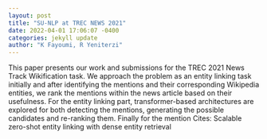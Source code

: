 ```yaml
--- 
layout: post 
title: "SU-NLP at TREC NEWS 2021" 
date: 2022-04-01 17:06:07 -0400 
categories: jekyll update 
author: "K Fayoumi, R Yeniterzi" 
--- 
```

This paper presents our work and submissions for the TREC 2021 News Track Wikification task. We approach the problem as an entity linking task initially and after identifying the mentions and their corresponding Wikipedia entities, we rank the mentions within the news article based on their usefulness. For the entity linking part, transformer-based architectures are explored for both detecting the mentions, generating the possible candidates and re-ranking them. Finally for the mention Cites: Scalable zero-shot entity linking with dense entity retrieval